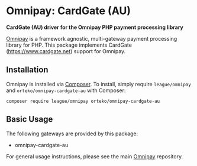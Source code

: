 # Omnipay: CardGate (AU)

**CardGate (AU) driver for the Omnipay PHP payment processing library**

[Omnipay](https://github.com/thephpleague/omnipay) is a framework agnostic,
multi-gateway payment processing library for PHP. This package implements
CardGate (https://www.cardgate.net) support for Omnipay.

## Installation

Omnipay is installed via [Composer](http://getcomposer.org/). To install,
simply require `league/omnipay` and `orteko/omnipay-cardgate-au` with Composer:

```
composer require league/omnipay orteko/omnipay-cardgate-au
```

## Basic Usage

The following gateways are provided by this package:

* omnipay-cardgate-au

For general usage instructions, please see the main
[Omnipay](https://github.com/thephpleague/omnipay) repository.

